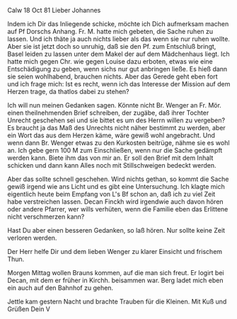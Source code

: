  Calw 18 Oct 81
Lieber Johannes

Indem ich Dir das Inliegende schicke, möchte ich Dich aufmerksam machen auf Pf Dorschs Anhang. Fr. M. hatte mich gebeten, die Sache ruhen zu lassen. Und ich thäte ja auch nichts lieber als das wenn sie nur ruhen wollte. Aber sie ist jetzt doch so unruhig, daß sie den Pf. zum Entschluß bringt, Basel leiden zu lassen unter dem Makel der auf dem Mädchenhaus liegt. Ich hatte mich gegen Chr. wie gegen Louise dazu erboten, etwas wie eine Entschädigung zu geben, wenn sichs nur gut anbringen ließe. Es hieß dann sie seien wohlhabend, brauchen nichts. Aber das Gerede geht eben fort und ich frage mich: Ist es recht, wenn ich das Interesse der Mission auf dem Herzen trage, da thatlos dabei zu stehen?

Ich will nun meinen Gedanken sagen. Könnte nicht Br. Wenger an Fr. Mör. einen theilnehmenden Brief schreiben, der zugäbe, daß ihrer Tochter Unrecht geschehen sei und sie bittet es um des Herrn willen zu vergeben? Es braucht ja das Maß des Unrechts nicht näher bestimmt zu werden, aber ein Wort das aus dem Herzen käme, wäre gewiß wohl angebracht. Und wenn dann Br. Wenger etwas zu den Kurkosten beitrüge, nähme sie es wohl an. Ich gebe gern 100 M zum Einschließen, wenn nur die Sache gedämpft werden kann. Biete ihm das von mir an. Er soll den Brief mit dem Inhalt schicken und dann kann Alles noch mit Stillschweigen bedeckt werden.

Aber das sollte schnell geschehen. Wird nichts gethan, so kommt die Sache gewiß irgend wie ans Licht und es gibt eine Untersuchung. Ich klagte mich eigentlich heute beim Empfang von L's Bf schon an, daß ich zu viel Zeit habe verstreichen lassen. Decan Finckh wird irgendwie auch davon hören oder andere Pfarrer, wer wills verhüten, wenn die Familie eben das Erlittene nicht verschmerzen kann?

Hast Du aber einen besseren Gedanken, so laß hören. Nur sollte keine Zeit verloren werden.

Der Herr helfe Dir und dem lieben Wenger zu klarer Einsicht und frischem Thun.

Morgen Mittag wollen Brauns kommen, auf die man sich freut. Er logirt bei Decan, mit dem er früher in Kirchh. beisammen war. Berg ladet mich eben ein auch auf den Bahnhof zu gehen.

Jettle kam gestern Nacht und brachte Trauben für die Kleinen. Mit Kuß und Grüßen
 Dein V
